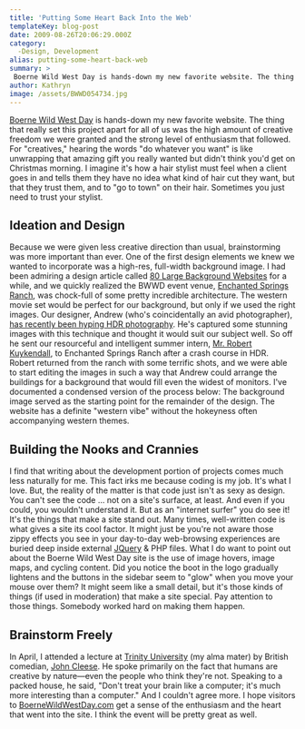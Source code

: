 ```yaml
---
title: 'Putting Some Heart Back Into the Web'
templateKey: blog-post
date: 2009-08-26T20:06:29.000Z
category: 
  -Design, Development
alias: putting-some-heart-back-web
summary: > 
 Boerne Wild West Day is hands-down my new favorite website. The thing that really set this project apart for all of us was the high amount of creative freedom we were granted and the strong level of enthusiasm that followed. For "creatives," hearing the words "do whatever you want" is like unwrapping that amazing gift you really wanted but didn't think you'd get on Christmas morning. I imagine it's how a hair stylist must feel when a client goes in and tells them they have no idea what kind of hair cut they want, but that they trust them, and to "go to town" on their hair. Sometimes you just need to trust your stylist.
author: Kathryn
image: /assets/BWWD054734.jpg
---
```


[Boerne Wild West Day](http://www.boernewildwestday.com) is hands-down my new favorite website. The thing that really set this project apart for all of us was the high amount of creative freedom we were granted and the strong level of enthusiasm that followed. For "creatives," hearing the words "do whatever you want" is like unwrapping that amazing gift you really wanted but didn't think you'd get on Christmas morning. I imagine it's how a hair stylist must feel when a client goes in and tells them they have no idea what kind of hair cut they want, but that they trust them, and to "go to town" on their hair. Sometimes you just need to trust your stylist.

Ideation and Design
-------------------

Because we were given less creative direction than usual, brainstorming was more important than ever. One of the first design elements we knew we wanted to incorporate was a high-res, full-width background image. I had been admiring a design article called [80 Large Background Websites](http://www.webdesignerwall.com/trends/80-large-background-websites/) for a while, and we quickly realized the BWWD event venue, [Enchanted Springs Ranch](http://www.enchantedspringsranch.com/), was chock-full of some pretty incredible architecture. The western movie set would be perfect for our background, but only if we used the right images. Our designer, Andrew (who's coincidentally an avid photographer), [has recently been hyping HDR photography](/2008/10/30/art-marketing-and-marketing-art). He's captured some stunning images with this technique and thought it would suit our subject well. So off he sent our resourceful and intelligent summer intern, [Mr. Robert Kuykendall](http://twitter.com/appleswitch), to Enchanted Springs Ranch after a crash course in HDR. Robert returned from the ranch with some terrific shots, and we were able to start editing the images in such a way that Andrew could arrange the buildings for a background that would fill even the widest of monitors. I've documented a condensed version of the process below: The background image served as the starting point for the remainder of the design. The website has a definite "western vibe" without the hokeyness often accompanying western themes.

Building the Nooks and Crannies
-------------------------------

I find that writing about the development portion of projects comes much less naturally for me. This fact irks me because coding is my job. It's what I love. But, the reality of the matter is that code just isn't as sexy as design. You can't see the code ... not on a site's surface, at least. And even if you could, you wouldn't understand it. But as an "internet surfer" you do see it! It's the things that make a site stand out. Many times, well-written code is what gives a site its cool factor. It might just be you're not aware those zippy effects you see in your day-to-day web-browsing experiences are buried deep inside external [JQuery](http://www.jquery.com) & PHP files. What I do want to point out about the Boerne Wild West Day site is the use of image hovers, image maps, and cycling content. Did you notice the boot in the logo gradually lightens and the buttons in the sidebar seem to "glow" when you move your mouse over them? It might seem like a small detail, but it's those kinds of things (if used in moderation) that make a site special. Pay attention to those things. Somebody worked hard on making them happen.

Brainstorm Freely
-----------------

In April, I attended a lecture at [Trinity University](http://www.trinity.edu) (my alma mater) by British comedian, [John Cleese](http://www.imdb.com/name/nm0000092/). He spoke primarily on the fact that humans are creative by nature—even the people who think they're not. Speaking to a packed house, he said, "Don't treat your brain like a computer; it's much more interesting than a computer." And I couldn't agree more. I hope visitors to [BoerneWildWestDay.com](http://www.boernewildwestday.com) get a sense of the enthusiasm and the heart that went into the site. I think the event will be pretty great as well.